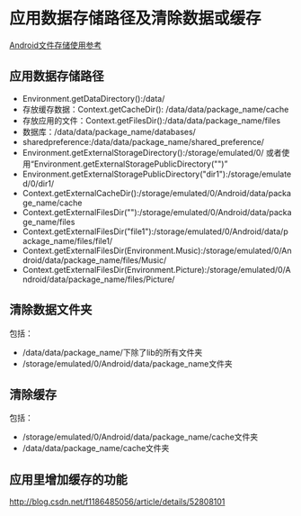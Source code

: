 # 应用数据存储路径及清除数据或缓存

[Android文件存储使用参考](http://www.tuicool.com/articles/AvUnqiy)

## 应用数据存储路径
- Environment.getDataDirectory():/data/
- 存放缓存数据：Context.getCacheDir(): /data/data/package_name/cache
- 存放应用的文件：Context.getFilesDir():/data/data/package_name/files
- 数据库：/data/data/package_name/databases/
- sharedpreference:/data/data/package_name/shared_preference/
- Environment.getExternalStorageDirectory():/storage/emulated/0/  或者使用“Environment.getExternalStoragePublicDirectory("")”
- Environment.getExternalStoragePublicDirectory("dir1"):/storage/emulated/0/dir1/
- Context.getExternalCacheDir():/storage/emulated/0/Android/data/package_name/cache
- Context.getExternalFilesDir(""):/storage/emulated/0/Android/data/package_name/files
- Context.getExternalFilesDir("file1"):/storage/emulated/0/Android/data/package_name/files/file1/
- Context.getExternalFilesDir(Environment.Music):/storage/emulated/0/Android/data/package_name/files/Music/
- Context.getExternalFilesDir(Environment.Picture):/storage/emulated/0/Android/data/package_name/files/Picture/

## 清除数据文件夹
包括：
- /data/data/package_name/下除了lib的所有文件夹
- /storage/emulated/0/Android/data/package_name文件夹

## 清除缓存
包括：
- /storage/emulated/0/Android/data/package_name/cache文件夹
- /data/data/package_name/cache文件夹

## 应用里增加缓存的功能

http://blog.csdn.net/f1186485056/article/details/52808101
